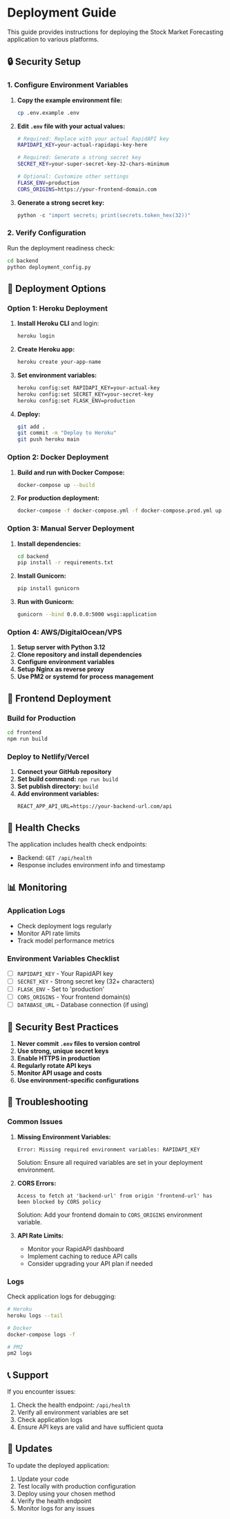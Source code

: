 # Deployment Guide

This guide provides instructions for deploying the Stock Market Forecasting application to various platforms.

## 🔒 Security Setup

### 1. Configure Environment Variables

1. **Copy the example environment file:**
   ```bash
   cp .env.example .env
   ```

2. **Edit `.env` file with your actual values:**
   ```bash
   # Required: Replace with your actual RapidAPI key
   RAPIDAPI_KEY=your-actual-rapidapi-key-here
   
   # Required: Generate a strong secret key
   SECRET_KEY=your-super-secret-key-32-chars-minimum
   
   # Optional: Customize other settings
   FLASK_ENV=production
   CORS_ORIGINS=https://your-frontend-domain.com
   ```

3. **Generate a strong secret key:**
   ```python
   python -c "import secrets; print(secrets.token_hex(32))"
   ```

### 2. Verify Configuration

Run the deployment readiness check:
```bash
cd backend
python deployment_config.py
```

## 🚀 Deployment Options

### Option 1: Heroku Deployment

1. **Install Heroku CLI** and login:
   ```bash
   heroku login
   ```

2. **Create Heroku app:**
   ```bash
   heroku create your-app-name
   ```

3. **Set environment variables:**
   ```bash
   heroku config:set RAPIDAPI_KEY=your-actual-key
   heroku config:set SECRET_KEY=your-secret-key
   heroku config:set FLASK_ENV=production
   ```

4. **Deploy:**
   ```bash
   git add .
   git commit -m "Deploy to Heroku"
   git push heroku main
   ```

### Option 2: Docker Deployment

1. **Build and run with Docker Compose:**
   ```bash
   docker-compose up --build
   ```

2. **For production deployment:**
   ```bash
   docker-compose -f docker-compose.yml -f docker-compose.prod.yml up -d
   ```

### Option 3: Manual Server Deployment

1. **Install dependencies:**
   ```bash
   cd backend
   pip install -r requirements.txt
   ```

2. **Install Gunicorn:**
   ```bash
   pip install gunicorn
   ```

3. **Run with Gunicorn:**
   ```bash
   gunicorn --bind 0.0.0.0:5000 wsgi:application
   ```

### Option 4: AWS/DigitalOcean/VPS

1. **Setup server with Python 3.12**
2. **Clone repository and install dependencies**
3. **Configure environment variables**
4. **Setup Nginx as reverse proxy**
5. **Use PM2 or systemd for process management**

## 🔧 Frontend Deployment

### Build for Production

```bash
cd frontend
npm run build
```

### Deploy to Netlify/Vercel

1. **Connect your GitHub repository**
2. **Set build command:** `npm run build`
3. **Set publish directory:** `build`
4. **Add environment variables:**
   ```
   REACT_APP_API_URL=https://your-backend-url.com/api
   ```

## 🏥 Health Checks

The application includes health check endpoints:

- Backend: `GET /api/health`
- Response includes environment info and timestamp

## 📊 Monitoring

### Application Logs

- Check deployment logs regularly
- Monitor API rate limits
- Track model performance metrics

### Environment Variables Checklist

- [ ] `RAPIDAPI_KEY` - Your RapidAPI key
- [ ] `SECRET_KEY` - Strong secret key (32+ characters)
- [ ] `FLASK_ENV` - Set to 'production'
- [ ] `CORS_ORIGINS` - Your frontend domain(s)
- [ ] `DATABASE_URL` - Database connection (if using)

## 🔐 Security Best Practices

1. **Never commit `.env` files to version control**
2. **Use strong, unique secret keys**
3. **Enable HTTPS in production**
4. **Regularly rotate API keys**
5. **Monitor API usage and costs**
6. **Use environment-specific configurations**

## 🚨 Troubleshooting

### Common Issues

1. **Missing Environment Variables:**
   ```
   Error: Missing required environment variables: RAPIDAPI_KEY
   ```
   Solution: Ensure all required variables are set in your deployment environment.

2. **CORS Errors:**
   ```
   Access to fetch at 'backend-url' from origin 'frontend-url' has been blocked by CORS policy
   ```
   Solution: Add your frontend domain to `CORS_ORIGINS` environment variable.

3. **API Rate Limits:**
   - Monitor your RapidAPI dashboard
   - Implement caching to reduce API calls
   - Consider upgrading your API plan if needed

### Logs

Check application logs for debugging:
```bash
# Heroku
heroku logs --tail

# Docker
docker-compose logs -f

# PM2
pm2 logs
```

## 📞 Support

If you encounter issues:
1. Check the health endpoint: `/api/health`
2. Verify all environment variables are set
3. Check application logs
4. Ensure API keys are valid and have sufficient quota

## 🔄 Updates

To update the deployed application:
1. Update your code
2. Test locally with production configuration
3. Deploy using your chosen method
4. Verify the health endpoint
5. Monitor logs for any issues 